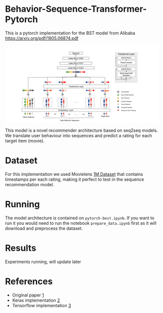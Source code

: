 # Behavior-Sequence-Transformer-Pytorch
This is a pytorch implementation for the BST model from Alibaba https://arxiv.org/pdf/1905.06874.pdf

![](img/bst.png "BST ARCHITECTURE")


This model is a novel recommender architecture based on seq2seq models. We translate user behaviour into sequences and predict a rating for each target item (movie).
# Dataset
For this implementation we used Movielens [1M Dataset](https://movielens.org/) that contains timestamps per each rating, making it perfect to test in the sequence recommendation model.


# Running
The model architecture is contained on `pytorch-best.ipynb`. If you want to run it you would need to run the notebook `prepare_data.ipynb` first as it will download and preprocess the dataset.

# Results
Experiments running, will update later



# References

* Original paper [1](https://arxiv.org/pdf/1905.06874.pdf)
* Keras implementation [2](https://keras.io/examples/structured_data/movielens_recommendations_transformers/)
* Tensorflow implementation [3](https://github.com/shenweichen/DeepCTR/blob/master/deepctr/models/bst.py)
